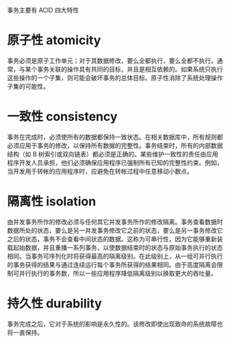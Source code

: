 事务主要有 ACID 四大特性

# 原子性 atomicity

事务必须是原子工作单元；对于其数据修改，要么全都执行，要么全都不执行。通常，与某个事务关联的操作具有共同的目标，并且是相互依赖的。如果系统只执行这些操作的一个子集，则可能会破坏事务的总体目标。原子性消除了系统处理操作子集的可能性。

# 一致性 consistency
事务在完成时，必须使所有的数据都保持一致状态。在相关数据库中，所有规则都必须应用于事务的修改，以保持所有数据的完整性。事务结束时，所有的内部数据结构（如 B 树索引或双向链表）都必须是正确的。某些维护一致性的责任由应用程序开发人员承担，他们必须确保应用程序已强制所有已知的完整性约束。例如，当开发用于转帐的应用程序时，应避免在转帐过程中任意移动小数点。
 
# 隔离性 isolation
由并发事务所作的修改必须与任何其它并发事务所作的修改隔离。事务查看数据时数据所处的状态，要么是另一并发事务修改它之前的状态，要么是另一事务修改它之后的状态，事务不会查看中间状态的数据。这称为可串行性，因为它能够重新装载起始数据，并且重播一系列事务，以使数据结束时的状态与原始事务执行的状态相同。当事务可序列化时将获得最高的隔离级别。在此级别上，从一组可并行执行的事务获得的结果与通过连续运行每个事务所获得的结果相同。由于高度隔离会限制可并行执行的事务数，所以一些应用程序降低隔离级别以换取更大的吞吐量。

# 持久性 durability
事务完成之后，它对于系统的影响是永久性的。该修改即使出现致命的系统故障也将一直保持。